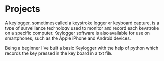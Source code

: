 # Projects

A keylogger, sometimes called a keystroke logger or keyboard capture, is a type of surveillance technology used to monitor and record each keystroke
on a specific computer. Keylogger software is also available for use on smartphones, such as the Apple iPhone and Android devices.

Being a beginner I've built a basic Keylogger with the help of python which records the key pressed in the key board in a txt file.

